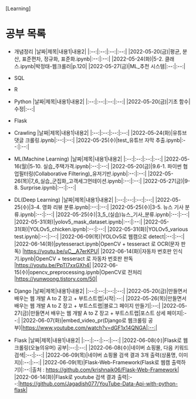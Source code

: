 [Learning]

# 공부 목록
  * 개념정리
    |날짜|제목|내용1|내용2|
    |:--:|:--:|:--:|:--:|
    |2022-05-20(금)|평균, 분산, 표준편차, 정규화, 표준화.ipynb|:--:|:--:|
    |2022-05-24(화)|5-2. 클래스.ipynb|박정태-웹크롤러|p.120|
    |2022-05-27(금)|ML_추천 시스템|:--:|:--:|

  * SQL

  * R

  * Python
    |날짜|제목|내용1|내용2|
    |:--:|:--:|:--:|:--:|
    |2022-05-20(금)|기초 함수|수정|:--:|
  * Flask

  * Crawling
    |날짜|제목|내용1|내용2|
    |:--:|:--:|:--:|:--:|
    |2022-05-24(화)|유튜브 댓글 크롤링.ipynb|:--:|:--:|
    |2022-05-25(수)|test_유튜브 자막 추출.ipynb|:--:|:--:|

  * ML(Machine Learning)
    |날짜|제목|내용1|내용2|
    |:--:|:--:|:--:|:--:|
    |2022-05-16(월)|5-10. 실습_주택가격.ipynb|:--:|:--:|
    |2022-05-20(금)|9.6-1. 파이썬 협업필터링(Collaborative Filtering)_유저기반.ipynb|:--:|:--:|
    |2022-05-26(목)|7_6_실습_군집화_고객세그먼테이션.ipynb|:--:|:--:|
    |2022-05-27(금)|9-8. Surprise.ipynb|:--:|:--:|

  * DL(Deep Learning)
    |날짜|제목|내용1|내용2|
    |:--:|:--:|:--:|:--:|
    |2022-05-25(수)|3-4. 영화 리뷰 분류.ipynb|:--:|:--:|
    |2022-05-25(수)|3-5. 뉴스 기사 분류.ipynb|:--:|:--:|
    |2022-05-25(수)|3_5_(실습)뉴스_기사_분류.ipynb|:--:|:--:|
    |2022-05-31(화)|yolov5_mask_dataset.ipynb|:--:|:--:|
    |2022-05-31(화)|YOLOv5_chicken.ipynb|:--:|:--:|
    |2022-05-31(화)|YOLOv5_various test.ipynb|:--:|:--:|
    |2022-06-09(목)|YOLOv5로 웹캠으로 detect|:--:|:--:|
    |2022-06-14(화)|pytesseract.ipynb|OpenCV + tesseract 로 OCR(문자 판독) |https://youtu.be/uC__A7erKPU|
    |2022-06-14(화)|자동차 번호판 인식기.ipynb|OpenCV + tesseract 로 자동차 번호판 판독 |https://youtu.be/PpTl7xxGXh4|
    |2022-06-15(수)|opencv_preprocessing.ipynb|OpenCV로 전처리 |https://yunwoong.tistory.com/50|

  * Django
    |날짜|제목|내용1|내용2|
    |:--:|:--:|:--:|:--:|
    |2022-05-20(금)|만들면서 배우는 웹 개발 A to Z 장고 + 부트스트랩|시작|:--:|
    |2022-05-26(목)|만들면서 배우는 웹 개발 A to Z 장고 + 부트스트랩|블로그 페이지 만들기|:--:|
    |2022-05-27(금)|만들면서 배우는 웹 개발 A to Z 장고 + 부트스트랩|포스트 상세 페이지|:--:|
    |2022-06-07(화)|embed_video_pr(Django로 웹크롤링 공부)|https://www.youtube.com/watch?v=dGF1x14QNGA|:--:|
  
  * Flask
    |날짜|제목|내용1|내용2|
    |:--:|:--:|:--:|:--:|
    |2022-06-08(수)|Flask로 웹크롤링(오늘의유머) 공부|:--:|:--:|
    |2022-06-08(수)|네이버 쇼핑몰, 다음 키워드 검색|:--:|:--:|
    |2022-06-09(목)|네이버 쇼핑몰 검색 결과 3개 출력(상품명, 이미지)|:--:|:--:|
    |2022-06-09(목)|Flask-Web-Framework(Flask로 웹캠 출력하기)|:--:|출처 : https://github.com/krishnaik06/Flask-Web-Framework|
    |2022-06-14(화)|Flask로 youtube 검색 결과 출력|:--:|https://github.com/Jagadish077/YouTube-Data-Api-with-python-flask|
